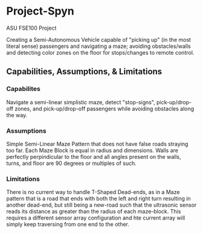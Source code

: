 # Project-Spyn
ASU FSE100 Project

Creating a Semi-Autonomous Vehicle capable of "picking up" (in the most literal sense) passengers and navigating a maze; avoiding obstacles/walls and detecting color zones on the floor for stops/changes to remote control.

## Capabilities, Assumptions, & Limitations

### Capabilites
Navigate a semi-linear simplistic maze, detect "stop-signs", pick-up/drop-off zones, and pick-up/drop-off passengers while avoiding obstacles along the way.

### Assumptions

Simple Semi-Linear Maze Pattern that does not have false roads straying too far.
Each Maze Block is equal in radius and dimensions. 
Walls are perfectly perpindicular to the floor and all angles present on the walls, turns, and floor are 90 degrees or multiples of such.

### Limitations

There is no current way to handle T-Shaped Dead-ends, as in a Maze pattern that is a road that ends with both the left and right turn resulting in another dead-end, but still being a new-road such that the ultrasonic sensor reads its distance as greater than the radius of each maze-block. This requires a different sensor array configuration and hte current array will simply keep traversing from one end to the other.


